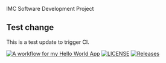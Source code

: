 IMC Software Development Project

## Test change
This is a test update to trigger CI.

[![A workflow for my Hello World App](https://github.com/sandaraung35/DevOpsClassLab1/actions/workflows/main.yml/badge.svg)](https://github.com/sandaraung35/DevOpsClassLab1/actions/workflows/main.yml)
[![LICENSE](https://img.shields.io/github/license/sandaraung35/devops.svg?style=flat-square)](https://github.com/sandaraung35>/devops/blob/master/LICENSE)
[![Releases](https://img.shields.io/github/release/sandaraung35/devops/all.svg?style=flat-square)](https://github.com/sandaraung35/devops/releases)

